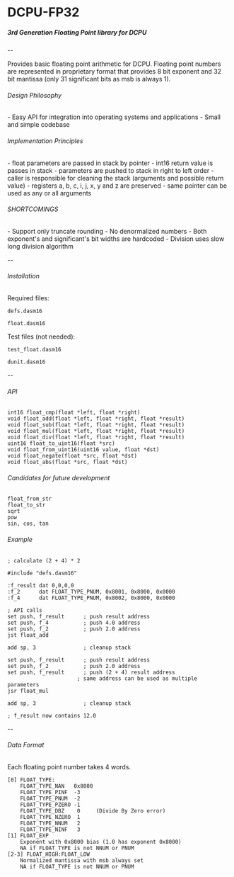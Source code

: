 <h1>DCPU-FP32</h1>

<h5><i>3rd Generation Floating Point library for DCPU</i></h5>
--

Provides basic floating point arithmetic for DCPU. Floating point numbers are represented in proprietary format that provides 8 bit exponent and 32 bit mantissa (only 31 significant bits as msb is always 1).

<h6>Design Philosophy</h6>
 - Easy API for integration into operating systems and applications
 - Small and simple codebase

<h6>Implementation Principles</h6>
 - float parameters are passed in stack by pointer
 - int16 return value is passes in stack
 - parameters are pushed to stack in right to left order
 - caller is responsible for cleaning the stack (arguments and possible return value)
 - registers a, b, c, i, j, x, y and z are preserved
 - same pointer can be used as any or all arguments

<h6>SHORTCOMINGS</h6>
 - Support only truncate rounding
 - No denormalized numbers
 - Both exponent's and significant's bit widths are hardcoded
 - Division uses slow long division algorithm

--

<h6>Installation</h6>

Required files:

    defs.dasm16

    float.dasm16

Test files (not needed):

    test_float.dasm16
    
    dunit.dasm16

--

<h6>API</h6>

    int16 float_cmp(float *left, float *right)
    void float_add(float *left, float *right, float *result)
    void float_sub(float *left, float *right, float *result)
    void float_mul(float *left, float *right, float *result)
    void float_div(float *left, float *right, float *result)
    uint16 float_to_uint16(float *src)
    void float_from_uint16(uint16 value, float *dst)
    void float_negate(float *src, float *dst)
    void float_abs(float *src, float *dst)

<h6>Candidates for future development</h6>

    float_from_str
    float_to_str
    sqrt
    pow
    sin, cos, tan

<h6>Example</h6>

    ; calculate (2 + 4) * 2
    
    #include "defs.dasm16"
    
    :f_result dat 0,0,0,0
    :f_2      dat FLOAT_TYPE_PNUM, 0x8001, 0x8000, 0x0000
    :f_4      dat FLOAT_TYPE_PNUM, 0x8002, 0x8000, 0x0000
    
    ; API calls
    set push, f_result      ; push result address
    set push, f_4           ; push 4.0 address
    set push, f_2           ; push 2.0 address
    jst float_add
    
    add sp, 3               ; cleanup stack
    
    set push, f_result      ; push result address
    set push, f_2           ; push 2.0 address
    set push, f_result      ; push (2 + 4) result address
                          ; same address can be used as multiple parameters
    jsr float_mul
    
    add sp, 3               ; cleanup stack
    
    ; f_result now contains 12.0

--

<h6>Data Format</h6>

Each floating point number takes 4 words.

    [0] FLOAT_TYPE:
        FLOAT_TYPE_NAN   0x8000
        FLOAT_TYPE_PINF  -3
        FLOAT_TYPE_PNUM  -2
        FLOAT_TYPE_PZERO -1
        FLOAT_TYPE_DBZ    0     (Divide By Zero error)
        FLOAT_TYPE_NZERO  1
        FLOAT_TYPE_NNUM   2
        FLOAT_TYPE_NINF   3
    [1] FLOAT_EXP
        Exponent with 0x8000 bias (1.0 has exponent 0x8000)
        NA if FLOAT_TYPE is not NNUM or PNUM
    [2-3] FLOAT_HIGH:FLOAT_LOW
        Normalized mantissa with msb always set
        NA if FLOAT_TYPE is not NNUM or PNUM

